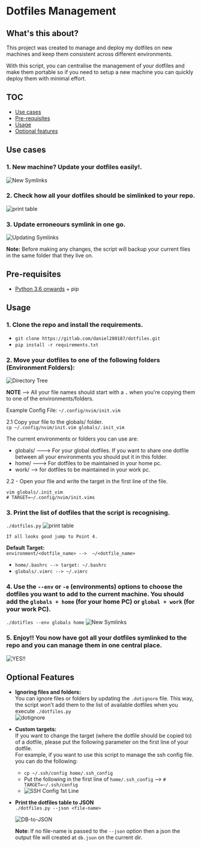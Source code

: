 # Dotfiles Management

## What's this about?

This project was created to manage and deploy my dotfiles on new machines and keep them consistent across different environments. 

With this script, you can centralise the management of your dotfiles and make them portable so if you need to setup a new machine you can quickly deploy them with minimal effort.

## TOC
* [Use cases](#use-cases)
* [Pre-requisites](#pre-requisites)
* [Usage](#usage)
* [Optional features](#optional-features)


## Use cases

### 1. New machine? Update your dotfiles easily!.
![New Symlinks](resources/new_dotfiles.gif)

### 2. Check how all your dotfiles should be simlinked to your repo.
![print table](resources/print_dotfiles.gif)

### 3. Update erroneours symlink in one go.
![Updating Symlinks](resources/updating_symlinks.gif)

**Note:** Before making any changes, the script will backup your current files in the same folder that they live on.

## Pre-requisites
- [Python 3.6 onwards](https://gist.github.com/danielmacuare/9b916540158040701aebaaf994bf88e7) + pip
  
## Usage
### 1. Clone the repo and install the requirements.
- `git clone https://gitlab.com/daniel280187/dotfiles.git`  
- `pip install -r requirements.txt`  

### 2. Move your dotfiles to one of the following folders (Environment Folders):
![Directory Tree](resources/directory_tree.png)  
   
   **NOTE** --> All your file names should start with a **`.`** when you're copying them to one of the environments/folders.  

   Example Config File: `~/.config/nvim/init.vim`

   2.1 Copy your file to the globals/ folder.  
   `cp ~/.config/nvim/init.vim globals/.init_vim`  
  

  The current environments or folders you can use are:  
 - globals/ ---> For your global dotfiles. If you want to share one dotfile between all your environments you should put it in this folder.  
 - home/ ---> For dotfiles to be maintained in your home pc.
 - work/ --> for dotfiles to be maintained in your work pc.  
  

  2.2 - Open your file and write the target in the first line of the file.  
   ``` 
   vim globals/.init_vim
   # TARGET=~/.config/nvim/init.vims
   ```
  
### 3. Print the list of dotfiles that the script is recognising.  
`./dotfiles.py`
![print table](resources/print_dotfiles.gif)

    If all looks good jump to Point 4.

**Default Target:**    
`environment/<dotfile_name> -->  ~/<dotfile_name> `  
- `home/.bashrc --> target: ~/.bashrc`  
- `globals/.vimrc --> ~/.vimrc`

### 4. Use the `--env` or `-e` (environments) options to choose the dotfiles you want to add to the current machine. You should add the `globals + home` (for your home PC) or `global + work` (for your work PC).

`./dotifles --env globals home`
![New Symlinks](resources/new_dotfiles.gif)

### 5. **Enjoy!!** You now have got all your dotfiles symlinked to the repo and you can manage them in one central place.

![YES!!](resources/yess.gif)  





## Optional Features
- **Ignoring files and folders:**  
You can ignore files or folders by updating the `.dotignore` file. This way, the script won't add them to the list of available dotfiles when you execute `./dotfiles.py`  
  ![dotignore](resources/dotignore.gif)

- **Custom targets:**  
If you want to change the target (where the dotfile should be copied to) of a dotfile, please put the following parameter on the first line of your dotfile.  
For example, if you want to use this script to manage the ssh config file. you can do the following: 
  - `cp ~/.ssh/config home/.ssh_config`  
  - Put the following in the first line of `home/.ssh_config` --> `# TARGET=~/.ssh/config`    
   - ![SSH Config 1st Line](resources/ssh_conf_target.png)

- **Print the dotfiles table to JSON**  
  `./dotfiles.py --json <file-name>` 
  
  ![DB-to-JSON](resources/to-json.gif)
  
  
  **Note**: If no file-name is passed to the `--json` option then a json the output file will created at  `db.json` on the current dir.


